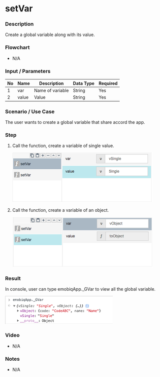 # setVar

### Description

Create a global variable along with its value.

### Flowchart

- N/A

<!--![Flowchart](componentValue-flowchart.png?raw=true)-->

### Input / Parameters

| No | Name | Description | Data Type | Required |
| ------ | ------ | ------ |------ | ------ |
| 1 | var | Name of variable | String | Yes |
| 2 | value | Value | String | Yes | 

### Scenario / Use Case

The user wants to create a global variable that share accord the app.

### Step

1. Call the function, create a variable of single value.

    ![](../../../../document/function/App/setVar/setVar-step-1.png?raw=true)

2. Call the function, create a variable of an object.

    ![](../../../../document/function/App/setVar/setVar-step-2.png?raw=true)

### Result

In console, user can type emobiqApp._GVar to view all the global variable.

![](../../../../document/function/App/setVar/setVar-result-1.png?raw=true)

### Video

- N/A
<!--[![Video](http://i.imgur.com/Ot5DWAW.png)](https://youtu.be/StTqXEQ2l-Y?t=35s)
-->

### Notes
- N/A